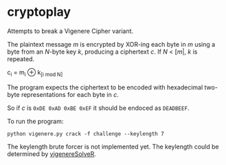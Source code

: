 cryptoplay
==========

Attempts to break a Vigenere Cipher variant.

The plaintext message *m* is encrypted by XOR-ing each byte in *m* using a byte from an *N*-byte key *k*, producing a ciphertext *c*.
If *N* < [*m*|, *k* is repeated.

<P>c<sub>i</sub> = m<sub>i</sub> ⊕ k<sub>[i mod N]</sub></P>

The program expects the ciphertext to be encoded with hexadecimal two-byte representations for each byte in *c*.

So if *c* is `0xDE 0xAD 0xBE 0xEF` it should be endoced as `DEADBEEF`.

To run the program:

	python vigenere.py crack -f challenge --keylength 7

The keylength brute forcer is not implemented yet. 
The keylength could be determined by [vigenereSolveR](https://github.com/maglo/vigenereSolveR/blob/master/determineKeyLength.R).

